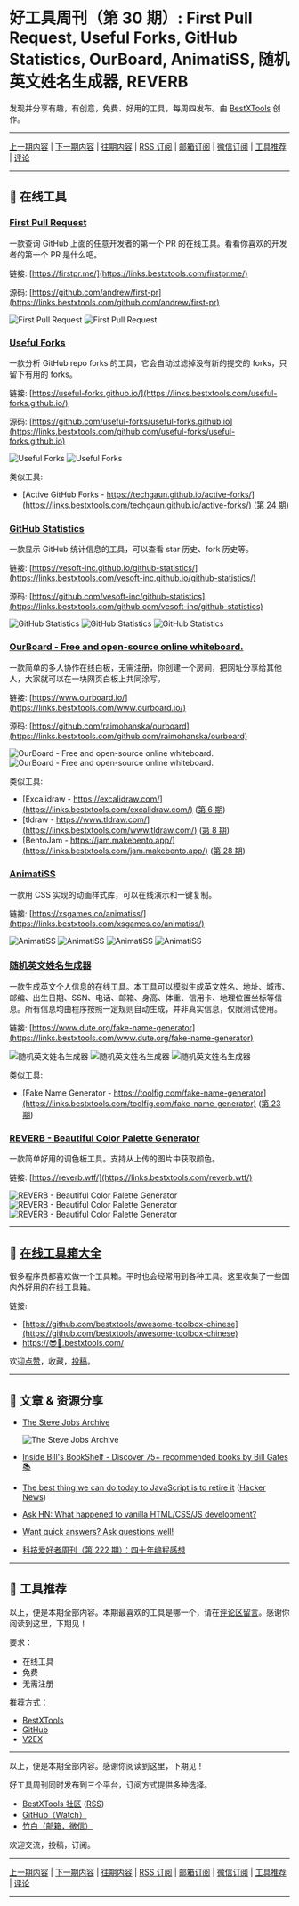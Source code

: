 # 好工具周刊（第 30 期）: First Pull Request, Useful Forks, GitHub Statistics, OurBoard, AnimatiSS, 随机英文姓名生成器, REVERB

发现并分享有趣，有创意，免费、好用的工具，每周四发布。由 [BestXTools](https://www.bestxtools.com/) 创作。

---

[上一期内容](https://github.com/bestxtools/weekly-cn/blob/main/docs/issue-29.md) | [下一期内容](https://github.com/bestxtools/weekly-cn/blob/main/docs/issue-31.md) | [往期内容](https://github.com/bestxtools/weekly-cn) | [RSS 订阅](https://discuss-cn.bestxtools.com/t/weekly) | [邮箱订阅](https://bestxtools.zhubai.love/?subscribe=1) | [微信订阅](https://discuss-cn.bestxtools.com/d/5/2) | [工具推荐](https://discuss-cn.bestxtools.com/t/tools) | [评论](https://discuss-cn.bestxtools.com/d/78/3)

---

## 🌈 在线工具

### [First Pull Request](https://links.bestxtools.com/firstpr.me/)

一款查询 GitHub 上面的任意开发者的第一个 PR 的在线工具。看看你喜欢的开发者的第一个 PR 是什么吧。

链接: [https://firstpr.me/](https://links.bestxtools.com/firstpr.me/)

源码: [https://github.com/andrew/first-pr](https://links.bestxtools.com/github.com/andrew/first-pr)

![First Pull Request](https://cdn.jsdelivr.net/gh/bestxtools/weekly-cn@main/images/2022-09-14-15-54-01.png)
![First Pull Request](https://cdn.jsdelivr.net/gh/bestxtools/weekly-cn@main/images/2022-09-14-15-54-02.png)

### [Useful Forks](https://links.bestxtools.com/useful-forks.github.io/)

一款分析 GitHub repo forks 的工具，它会自动过滤掉没有新的提交的 forks，只留下有用的 forks。

链接: [https://useful-forks.github.io/](https://links.bestxtools.com/useful-forks.github.io/)

源码: [https://github.com/useful-forks/useful-forks.github.io](https://links.bestxtools.com/github.com/useful-forks/useful-forks.github.io)

![Useful Forks](https://cdn.jsdelivr.net/gh/bestxtools/weekly-cn@main/images/2022-09-14-17-32-01.png)
![Useful Forks](https://cdn.jsdelivr.net/gh/bestxtools/weekly-cn@main/images/2022-09-14-17-32-02.png)

类似工具:

- [Active GitHub Forks - https://techgaun.github.io/active-forks/](https://links.bestxtools.com/techgaun.github.io/active-forks/) ([第 24 期](https://discuss-cn.bestxtools.com/d/64))

### [GitHub Statistics](https://links.bestxtools.com/vesoft-inc.github.io/github-statistics/)

一款显示 GitHub 统计信息的工具，可以查看 star 历史、fork 历史等。

链接: [https://vesoft-inc.github.io/github-statistics/](https://links.bestxtools.com/vesoft-inc.github.io/github-statistics/)

源码: [https://github.com/vesoft-inc/github-statistics](https://links.bestxtools.com/github.com/vesoft-inc/github-statistics)

![GitHub Statistics](https://cdn.jsdelivr.net/gh/bestxtools/weekly-cn@main/images/2022-09-15-15-28-01.png)
![GitHub Statistics](https://cdn.jsdelivr.net/gh/bestxtools/weekly-cn@main/images/2022-09-15-15-28-02.png)
![GitHub Statistics](https://cdn.jsdelivr.net/gh/bestxtools/weekly-cn@main/images/2022-09-15-15-28-03.png)

### [OurBoard - Free and open-source online whiteboard.](https://links.bestxtools.com/www.ourboard.io/)

一款简单的多人协作在线白板，无需注册，你创建一个房间，把网址分享给其他人，大家就可以在一块网页白板上共同涂写。

链接: [https://www.ourboard.io/](https://links.bestxtools.com/www.ourboard.io/)

源码: [https://github.com/raimohanska/ourboard](https://links.bestxtools.com/github.com/raimohanska/ourboard)

![OurBoard - Free and open-source online whiteboard.](https://cdn.jsdelivr.net/gh/bestxtools/weekly-cn@main/images/2022-09-15-10-47-01.png)
![OurBoard - Free and open-source online whiteboard.](https://cdn.jsdelivr.net/gh/bestxtools/weekly-cn@main/images/2022-09-15-10-47-02.png)

类似工具:

- [Excalidraw - https://excalidraw.com/](https://links.bestxtools.com/excalidraw.com/) ([第 6 期](https://discuss-cn.bestxtools.com/d/14))
- [tldraw - https://www.tldraw.com/](https://links.bestxtools.com/www.tldraw.com/) ([第 8 期](https://discuss-cn.bestxtools.com/d/22))
- [BentoJam - https://jam.makebento.app/](https://links.bestxtools.com/jam.makebento.app/) ([第 28 期](https://discuss-cn.bestxtools.com/d/76))

### [AnimatiSS](https://links.bestxtools.com/xsgames.co/animatiss/)

一款用 CSS 实现的动画样式库，可以在线演示和一键复制。

链接: [https://xsgames.co/animatiss/](https://links.bestxtools.com/xsgames.co/animatiss/)

![AnimatiSS](https://cdn.jsdelivr.net/gh/bestxtools/weekly-cn@main/images/2022-09-15-16-21-01.png)
![AnimatiSS](https://cdn.jsdelivr.net/gh/bestxtools/weekly-cn@main/images/2022-09-15-16-21-01.gif)
![AnimatiSS](https://cdn.jsdelivr.net/gh/bestxtools/weekly-cn@main/images/2022-09-15-16-21-02.gif)
![AnimatiSS](https://cdn.jsdelivr.net/gh/bestxtools/weekly-cn@main/images/2022-09-15-16-21-03.gif)

### [随机英文姓名生成器](https://links.bestxtools.com/www.dute.org/fake-name-generator)

一款生成英文个人信息的在线工具。本工具可以模拟生成英文姓名、地址、城市、邮编、出生日期、SSN、电话、邮箱、身高、体重、信用卡、地理位置坐标等信息。所有信息均由程序按照一定规则自动生成，并非真实信息，仅限测试使用。

链接: [https://www.dute.org/fake-name-generator](https://links.bestxtools.com/www.dute.org/fake-name-generator)

![随机英文姓名生成器](https://cdn.jsdelivr.net/gh/bestxtools/weekly-cn@main/images/2022-09-15-15-51-01.png)
![随机英文姓名生成器](https://cdn.jsdelivr.net/gh/bestxtools/weekly-cn@main/images/2022-09-15-15-51-02.png)
![随机英文姓名生成器](https://cdn.jsdelivr.net/gh/bestxtools/weekly-cn@main/images/2022-09-15-15-51-03.png)

类似工具:

- [Fake Name Generator - https://toolfig.com/fake-name-generator](https://links.bestxtools.com/toolfig.com/fake-name-generator) ([第 23 期](https://discuss-cn.bestxtools.com/d/61))

### [REVERB - Beautiful Color Palette Generator](https://links.bestxtools.com/reverb.wtf/)

一款简单好用的调色板工具。支持从上传的图片中获取颜色。

链接: [https://reverb.wtf/](https://links.bestxtools.com/reverb.wtf/)

![REVERB - Beautiful Color Palette Generator](https://cdn.jsdelivr.net/gh/bestxtools/weekly-cn@main/images/2022-09-15-11-28-01.png)
![REVERB - Beautiful Color Palette Generator](https://cdn.jsdelivr.net/gh/bestxtools/weekly-cn@main/images/2022-09-15-11-28-02.png)
![REVERB - Beautiful Color Palette Generator](https://cdn.jsdelivr.net/gh/bestxtools/weekly-cn@main/images/2022-09-15-11-28-03.png)

---

## 🧰 [在线工具箱大全](https://awesome-toolbox-chinese.bestxtools.com/)

很多程序员都喜欢做一个工具箱。平时也会经常用到各种工具。这里收集了一些国内外好用的在线工具箱。

链接:

- [https://github.com/bestxtools/awesome-toolbox-chinese](https://github.com/bestxtools/awesome-toolbox-chinese)
- [https://😎🧰.bestxtools.com/](https://😎🧰.bestxtools.com/)

欢迎[点赞](https://github.com/bestxtools/awesome-toolbox-chinese)，收藏，[投稿](https://github.com/bestxtools/awesome-toolbox-chinese/issues)。

---

## 🌈 文章 & 资源分享

- [The Steve Jobs Archive](https://links.bestxtools.com/stevejobsarchive.com/)

  ![The Steve Jobs Archive](https://cdn.jsdelivr.net/gh/bestxtools/weekly-cn@main/images/2022-09-15-16-31-23.png)

- [Inside Bill's BookShelf - Discover 75+ recommended books by Bill Gates 📚](https://links.bestxtools.com/insidebillsbookshelf.softr.app/)

- [The best thing we can do today to JavaScript is to retire it](https://links.bestxtools.com/www.crockford.com/qa2.html) ([Hacker News](https://links.bestxtools.com/news.ycombinator.com/item?id=32736987))

- [Ask HN: What happened to vanilla HTML/CSS/JS development?](https://links.bestxtools.com/news.ycombinator.com/item?id=32780191)

- [Want quick answers? Ask questions well!](https://links.bestxtools.com/quick-answers.kronis.dev/)

- [科技爱好者周刊（第 222 期）：四十年编程感想](https://links.bestxtools.com/www.ruanyifeng.com/blog/2022/09/weekly-issue-222.html)

---

## 🌈 工具推荐

以上，便是本期全部内容。本期最喜欢的工具是哪一个，请在[评论区留言](https://discuss-cn.bestxtools.com/d/78/3)。感谢你阅读到这里，下期见！

要求：

- 在线工具
- 免费
- 无需注册

推荐方式：

- [BestXTools](https://discuss-cn.bestxtools.com/d/8)
- [GitHub](https://github.com/bestxtools/weekly-cn/issues)
- [V2EX](https://links.bestxtools.com/www.v2ex.com/t/836201?r=BestXTools)

---

以上，便是本期全部内容。感谢你阅读到这里，下期见！

好工具周刊同时发布到三个平台，订阅方式提供多种选择。

- [BestXTools 社区](https://discuss-cn.bestxtools.com/t/weekly) ([RSS](https://discuss-cn.bestxtools.com/atom/t/weekly/discussions))
- [GitHub（Watch）](https://github.com/bestxtools/weekly-cn)
- [竹白（邮箱，微信）](https://bestxtools.zhubai.love/?subscribe=1)

欢迎交流，投稿，订阅。

---

[上一期内容](https://github.com/bestxtools/weekly-cn/blob/main/docs/issue-29.md) | [下一期内容](https://github.com/bestxtools/weekly-cn/blob/main/docs/issue-31.md) | [往期内容](https://github.com/bestxtools/weekly-cn) | [RSS 订阅](https://discuss-cn.bestxtools.com/t/weekly) | [邮箱订阅](https://bestxtools.zhubai.love/?subscribe=1) | [微信订阅](https://discuss-cn.bestxtools.com/d/5/2) | [工具推荐](https://discuss-cn.bestxtools.com/t/tools) | [评论](https://discuss-cn.bestxtools.com/d/78/3)

---
